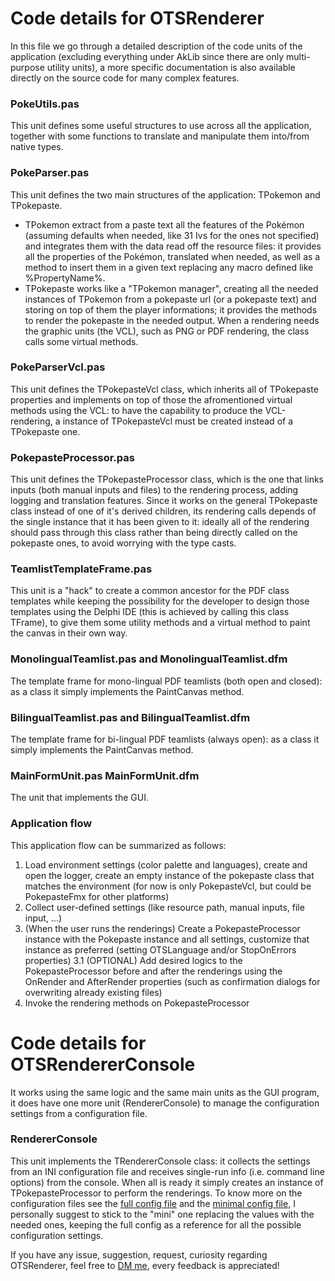 # Code details for OTSRenderer
In this file we go through a detailed description of the code units of the application (excluding everything under AkLib since there are only multi-purpose utility units), a more specific documentation is also available directly on the source code for many complex features.

### PokeUtils.pas
This unit defines some useful structures to use across all the application, together with some functions to translate and manipulate them into/from native types.

### PokeParser.pas
This unit defines the two main structures of the application: TPokemon and TPokepaste.
- TPokemon extract from a paste text all the features of the Pokémon (assuming defaults when needed, like 31 Ivs for the ones not specified) and integrates them with the data read off the resource files: it provides all the properties of the Pokémon, translated when needed, as well as a method to insert them in a given text replacing any macro defined like %PropertyName%.
- TPokepaste works like a "TPokemon manager", creating all the needed instances of TPokemon from a pokepaste url (or a pokepaste text) and storing on top of them the player informations; it provides the methods to render the pokepaste in the needed output. When a rendering needs the graphic units (the VCL), such as PNG or PDF rendering, the class calls some virtual methods.

### PokeParserVcl.pas
This unit defines the TPokepasteVcl class, which inherits all of TPokepaste properties and implements on top of those the afromentioned virtual methods using the VCL: to have the capability to produce the VCL-rendering, a instance of TPokepasteVcl must be created instead of a TPokepaste one.

### PokepasteProcessor.pas
This unit defines the TPokepasteProcessor class, which is the one that links inputs (both manual inputs and files) to the rendering process, adding logging and translation features. Since it works on the general TPokepaste class instead of one of it's derived children, its rendering calls depends of the single instance that it has been given to it: ideally all of the rendering should pass through this class rather than being directly called on the pokepaste ones, to avoid worrying with the type casts.

### TeamlistTemplateFrame.pas
This unit is a "hack" to create a common ancestor for the PDF class templates while keeping the possibility for the developer to design those templates using the Delphi IDE (this is achieved by calling this class TFrame), to give them some utility methods and a virtual method to paint the canvas in their own way.

### MonolingualTeamlist.pas and MonolingualTeamlist.dfm
The template frame for mono-lingual PDF teamlists (both open and closed): as a class it simply implements the PaintCanvas method.

### BilingualTeamlist.pas and BilingualTeamlist.dfm
The template frame for bi-lingual PDF teamlists (always open): as a class it simply implements the PaintCanvas method.

### MainFormUnit.pas MainFormUnit.dfm
The unit that implements the GUI.

### Application flow
This application flow can be summarized as follows:
1. Load environment settings (color palette and languages), create and open the logger, create an empty instance of the pokepaste class that matches the environment (for now is only PokepasteVcl, but could be PokepasteFmx for other platforms)
2. Collect user-defined settings (like resource path, manual inputs, file input, ...)
3. (When the user runs the renderings) Create a PokepasteProcessor instance with the Pokepaste instance and all settings, customize that instance as preferred (setting OTSLanguage and/or StopOnErrors properties)
3.1 (OPTIONAL) Add desired logics to the PokepasteProcessor before and after the renderings using the OnRender and AfterRender properties (such as confirmation dialogs for overwriting already existing files)
4. Invoke the rendering methods on PokepasteProcessor

# Code details for OTSRendererConsole
It works using the same logic and the same main units as the GUI program, it does have one more unit (RendererConsole) to manage the configuration settings from a configuration file.

### RendererConsole
This unit implements the TRendererConsole class: it collects the settings from an INI configuration file and receives single-run info (i.e. command line options) from the console.
When all is ready it simply creates an instance of TPokepasteProcessor to perform the renderings.
To know more on the configuration files see the [full config file](/Home/config_big.ini) and the [minimal config file](/Home/config_mini.ini), I personally suggest to stick to the "mini" one replacing the values with the needed ones, keeping the full config as a reference for all the possible configuration settings.

If you have any issue, suggestion, request, curiosity regarding OTSRenderer, feel free to [DM me](https://twitter.com/reldervgc), every feedback is appreciated!